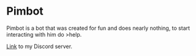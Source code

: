 # Pimbot

Pimbot is a bot that was created for fun and does nearly nothing, to start interacting with him do >help.

<a href = "">Link</a> to my Discord server.
